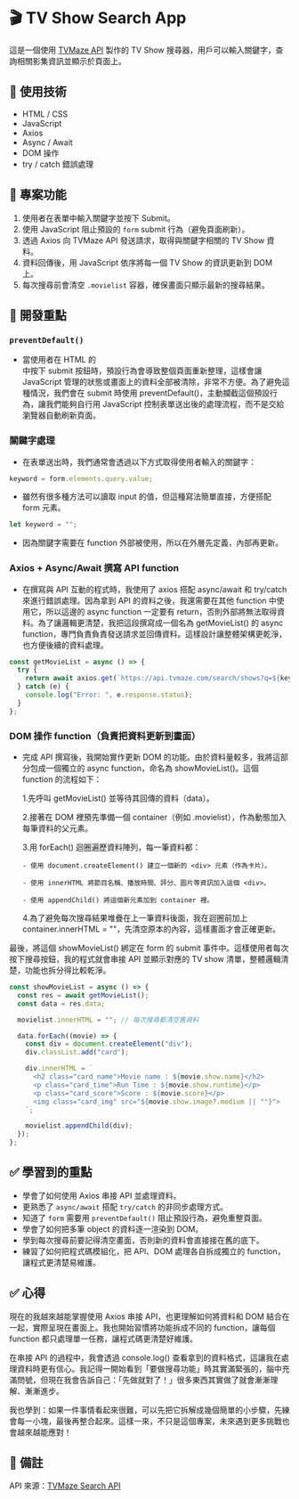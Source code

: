 # 🎬 TV Show Search App

這是一個使用 [TVMaze API](https://www.tvmaze.com/api) 製作的 TV Show 搜尋器，用戶可以輸入關鍵字，查詢相關影集資訊並顯示於頁面上。

## 🔧 使用技術

- HTML / CSS
- JavaScript
- Axios
- Async / Await
- DOM 操作
- try / catch 錯誤處理

## 🚀 專案功能

1. 使用者在表單中輸入關鍵字並按下 Submit。
2. 使用 JavaScript 阻止預設的 `form` submit 行為（避免頁面刷新）。
3. 透過 Axios 向 TVMaze API 發送請求，取得與關鍵字相關的 TV Show 資料。
4. 資料回傳後，用 JavaScript 依序將每一個 TV Show 的資訊更新到 DOM 上。
5. 每次搜尋前會清空 `.movielist` 容器，確保畫面只顯示最新的搜尋結果。

## 🧠 開發重點

### `preventDefault()`

- 當使用者在 HTML 的 <form> 中按下 submit 按鈕時，預設行為會導致整個頁面重新整理，這樣會讓 JavaScript 管理的狀態或畫面上的資料全部被清除，非常不方便。為了避免這種情況，我們會在 submit 時使用 preventDefault()，主動攔截這個預設行為，讓我們能夠自行用 JavaScript 控制表單送出後的處理流程，而不是交給瀏覽器自動刷新頁面。

### 關鍵字處理

- 在表單送出時，我們通常會透過以下方式取得使用者輸入的關鍵字：

```js
keyword = form.elements.query.value;
```

- 雖然有很多種方法可以讀取 input 的值，但這種寫法簡單直接，方便搭配 form 元素。

```js
let keyword = "";
```

- 因為關鍵字需要在 function 外部被使用，所以在外層先定義，內部再更新。

### Axios + Async/Await 撰寫 API function

- 在撰寫與 API 互動的程式時，我使用了 axios 搭配 async/await 和 try/catch 來進行錯誤處理。因為拿到 API 的資料之後，我還需要在其他 function 中使用它，所以這邊的 async function 一定要有 return，否則外部將無法取得資料。為了讓邏輯更清楚，我把這段撰寫成一個名為 getMovieList() 的 async function，專門負責負責發送請求並回傳資料。這樣設計讓整體架構更乾淨，也方便後續的資料處理。

```js
const getMovieList = async () => {
  try {
    return await axios.get(`https://api.tvmaze.com/search/shows?q=${keyword}`);
  } catch (e) {
    console.log("Error: ", e.response.status);
  }
};
```

### DOM 操作 function（負責把資料更新到畫面）

- 完成 API 撰寫後，我開始實作更新 DOM 的功能。由於資料量較多，我將這部分包成一個獨立的 async function，命名為 showMovieList()。這個 function 的流程如下：

  1.先呼叫 getMovieList() 並等待其回傳的資料（data）。

  2.接著在 DOM 裡預先準備一個 container（例如 .movielist），作為動態加入每筆資料的父元素。

  3.用 forEach() 迴圈遍歷資料陣列，每一筆資料都：

      - 使用 document.createElement() 建立一個新的 <div> 元素（作為卡片）。

      - 使用 innerHTML 將節目名稱、播放時間、評分、圖片等資訊加入這個 <div>。

      - 使用 appendChild() 將這個新元素加到 container 裡。

  4.為了避免每次搜尋結果堆疊在上一筆資料後面，我在迴圈前加上 container.innerHTML = ""，先清空原本的內容，這樣畫面才會正確更新。

最後，將這個 showMovieList() 綁定在 form 的 submit 事件中。這樣使用者每次按下搜尋按鈕，我的程式就會串接 API 並顯示對應的 TV show 清單，整體邏輯清楚，功能也拆分得比較乾淨。

```js
const showMovieList = async () => {
  const res = await getMovieList();
  const data = res.data;

  movielist.innerHTML = ""; // 每次搜尋都清空舊資料

  data.forEach((movie) => {
    const div = document.createElement("div");
    div.classList.add("card");

    div.innerHTML = `
      <h2 class="card_name">Movie name : ${movie.show.name}</h2>
      <p class="card_time">Run Time : ${movie.show.runtime}</p>
      <p class="card_score">Score : ${movie.score}</p>
      <img class="card_img" src="${movie.show.image?.medium || ""}">
    `;

    movielist.appendChild(div);
  });
};
```

## ✅ 學習到的重點

- 學會了如何使用 Axios 串接 API 並處理資料。
- 更熟悉了 `async/await` 搭配 `try/catch` 的非同步處理方式。
- 知道了 `form` 需要用 `preventDefault()` 阻止預設行為，避免重整頁面。
- 學會了如何把多筆 object 的資料逐一渲染到 DOM。
- 學到每次搜尋前要記得清空畫面，否則新的資料會直接接在舊的底下。
- 練習了如何把程式碼模組化，把 API、DOM 處理各自拆成獨立的 function，讓程式更清楚易維護。

## ✅ 心得

現在的我越來越能掌握使用 Axios 串接 API，也更理解如何將資料和 DOM 結合在一起，實際呈現在畫面上。我也開始習慣將功能拆成不同的 function，讓每個 function 都只處理單一任務，讓程式碼更清楚好維護。

在串接 API 的過程中，我會透過 console.log() 查看拿到的資料格式，這讓我在處理資料時更有信心。我記得一開始看到「要做搜尋功能」時其實滿緊張的，腦中充滿問號，但現在我會告訴自己：「先做就對了！」很多東西其實做了就會漸漸理解、漸漸進步。

我也學到：如果一件事情看起來很難，可以先把它拆解成幾個簡單的小步驟，先練會每一小塊，最後再整合起來。這樣一來，不只是這個專案，未來遇到更多挑戰也會越來越能應對！

## 📎 備註

API 來源：[TVMaze Search API](https://api.tvmaze.com/search/shows?q=your_query)
